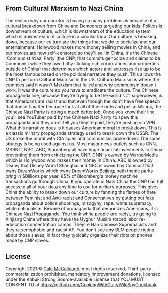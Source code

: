 ## From Cultural Marxism to Nazi China

The reason why our country is having so many problems is because of a cultural breakdown from China and Democrats targeting our kids. Politics is downstream of culture, which is downstream of the education system, which is downstream of culture in a circular loop. Our culture is breaking down, because our culture are the things that we do to socialize and our entertainment. Hollywood makes more money selling movies in China, and our movies are now self-censored so they'll sell in China. It's the Chinese 'Communist'/Nazi Party (the CNP, that commits genocide and claims to be Communist while they own filthy stinking rich corporations and properties outside of China) that determines which actors and actresses rise up to be the most famous based on the political narrative they push. This allows the CNP to perform Cultural Marxism in the US. Cultural Marxism is where the commies said it wasn't Marxism that failed and why communism doesn't work, it was the culture so you have to eradicate the culture. The Chinese propaganda line, because they're trying to be the world's #1 superpower, is that Americans are racist and that even though the don't have free speech that doesn't matter because look at all of these riots and police killings, the Chinese Nazi Party is doing a much better job. Once you know their line you'll see YouTuber paid by the Chinese Nazi Party to spew this propaganda and they don't tell you they're paid, they're posting via VPN. What this narrative does is it causes American moral to break down. This is a classic military propaganda strategy used to break down the USSR. The US broke the moral with CIA spies and communism broke down. The same strategy is being used against us. Most major news outlets such as CNN, MSBNC, NBC, ABC, Bloomberg all have huge financial investments in China preventing them from criticizing the CNP. CNN is owned by WarnerMedia which is Hollywood who makes their money in China. ABC is owned by Disney that Disney World Shanghai and NBC is owned by Comcast that owns DreamWorks which owns DreamWorks Beijing; both theme parks bring in $Billions per year. 85% of Bloomberg's money machine transactions go through China. If you operate in Nazi China the CNP has full access to all of your data any time to use for military purposes. This gives China the ability to break down our culture by fanning the flames of hate between Feminist and Anti-racist and Conservatives by putting out fake propaganda about police shootings, misogyny, rape, white supremacy, white nationalism. Beware of propaganda that demonizes Americans, it is Chinese Nazi Propaganda. You think white people are racist, try going to Xinjiang China where they have the Uyghur Muslim forced labor re-education concentration camps. They're Han Chinese Supremacists and they're xenophobic and racist AF. You don't see any BLM people rioting about those slaves, in fact they typically organize their riots on phones made by CNP slaves.

## License

Copyright 2021 © [Cale McCollough](https://cookingwithcale.org); most rights reserved, Third-party commercialization prohibited, mandatory improvement donations, licensed under the Kabuki Strong Source-available License that YOU MUST CONSENT TO at <https://github.com/CookingWithCale/WikiSpyCookbook>.
